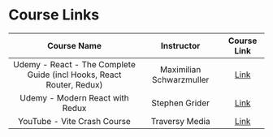 # Course Links

|                             Course Name                              |        Instructor        |                                     Course Link                                     |
| :------------------------------------------------------------------: | :----------------------: | :---------------------------------------------------------------------------------: |
| Udemy - React - The Complete Guide (incl Hooks, React Router, Redux) | Maximilian Schwarzmuller |      [Link](https://www.udemy.com/course/react-the-complete-guide-incl-redux/)      |
|                   Udemy - Modern React with Redux                    |      Stephen Grider      |                  [Link](https://www.udemy.com/course/react-redux/)                  |
|                     YouTube - Vite Crash Course                      |      Traversy Media      | [Link](https://www.youtube.com/watch?v=89NJdbYTgJ8&t=200s&ab_channel=TraversyMedia) |
